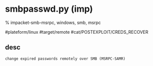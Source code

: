 # smbpasswd.py (imp)

% impacket-smb-msrpc, windows, smb, msrpc

#plateform/linux #target/remote #cat/POSTEXPLOIT/CREDS_RECOVER 

## desc
```
change expired passwords remotely over SMB (MSRPC-SAMR)
```